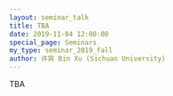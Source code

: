 ```yaml
---
layout: seminar_talk
title: TBA
date: 2019-11-04 12:00:00
special_page: Seminars
my_type: seminar_2019_fall
author: 许宾 Bin Xu (Sichuan University)
---
```


TBA

